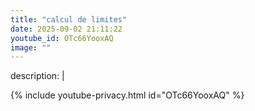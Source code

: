 ```yaml
---
title: "calcul de limites"
date: 2025-09-02 21:11:22 
youtube_id: OTc66YooxAQ
image: ""
---
```

description: |
  
{% include youtube-privacy.html id="OTc66YooxAQ" %}
